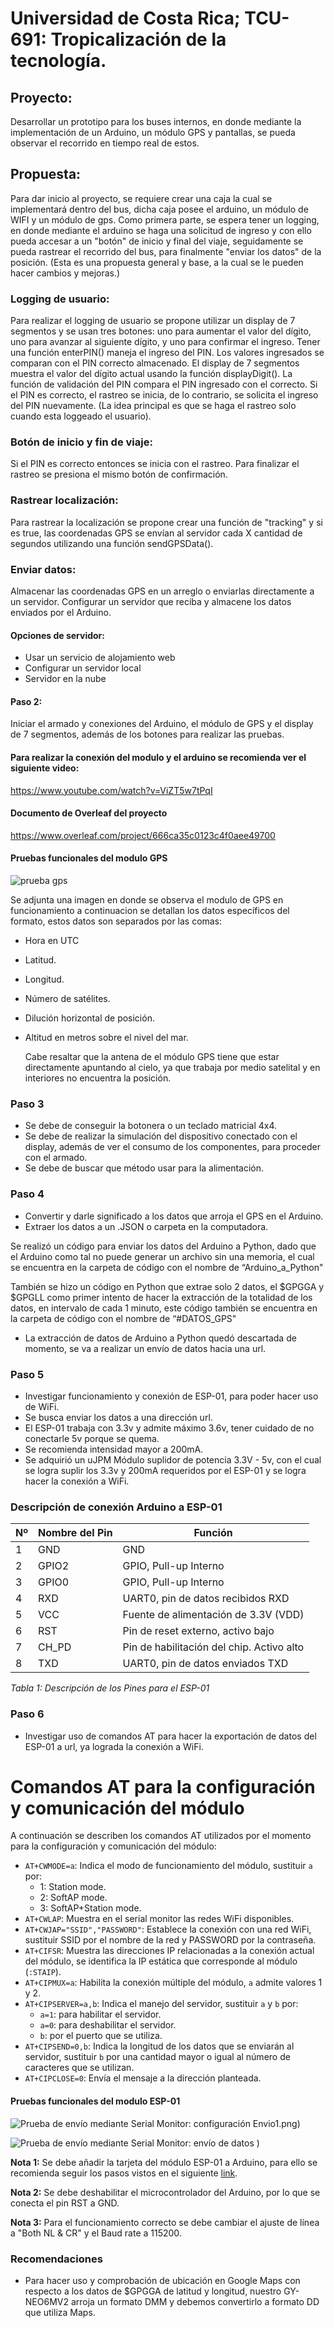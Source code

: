 # Universidad de Costa Rica; TCU-691: Tropicalización de la tecnología.

## Proyecto: 
Desarrollar un prototipo para los buses internos, en donde mediante la implementación de un Arduino, un módulo GPS y pantallas, se pueda observar el recorrido en tiempo real de estos.

## Propuesta:
Para dar inicio al proyecto, se requiere crear una caja la cual se implementará dentro del bus, dicha caja posee el arduino, un módulo de WIFI y un módulo de gps. 
Como primera parte, se espera tener un logging, en donde mediante el arduino se haga una solicitud de ingreso y con ello pueda accesar a un "botón" de inicio y final del viaje, seguidamente se pueda rastrear el recorrido del bus, para finalmente "enviar los datos" de la posición.
(Esta es una propuesta general y base, a la cual se le pueden hacer cambios y mejoras.)

### Logging de usuario:
Para realizar el logging de usuario se propone utilizar un display de 7 segmentos y se usan tres botones: uno para aumentar el valor del dígito, uno para avanzar al siguiente dígito, y uno para confirmar el ingreso.
Tener una función enterPIN() maneja el ingreso del PIN. Los valores ingresados se comparan con el PIN correcto almacenado.
El display de 7 segmentos muestra el valor del dígito actual usando la función displayDigit().
La función de validación del PIN compara el PIN ingresado con el correcto.
Si el PIN es correcto, el rastreo se inicia, de lo contrario, se solicita el ingreso del PIN nuevamente.
(La idea principal es que se haga el rastreo solo cuando esta loggeado el usuario).

### Botón de inicio y fin de viaje:
Si el PIN es correcto entonces se inicia con el rastreo.
Para finalizar el rastreo se presiona el mismo botón de confirmación.

### Rastrear localización:
Para rastrear la localización se propone crear una función de "tracking" y si es true, las coordenadas GPS se envían al servidor cada X cantidad de segundos utilizando una función sendGPSData().

### Enviar datos:
Almacenar las coordenadas GPS en un arreglo o enviarlas directamente a un servidor.
Configurar un servidor que reciba y almacene los datos enviados por el Arduino.

#### Opciones de servidor:
- Usar un servicio de alojamiento web
- Configurar un servidor local
- Servidor en la nube

#### Paso 2:

Iniciar el armado y conexiones del Arduino, el módulo de GPS y el display de 7 segmentos, además de los botones para realizar las pruebas.

#### Para realizar la conexión del modulo y el arduino se recomienda ver el siguiente video:
https://www.youtube.com/watch?v=ViZT5w7tPqI

#### Documento de Overleaf del proyecto
https://www.overleaf.com/project/666ca35c0123c4f0aee49700


#### Pruebas funcionales del modulo GPS
![prueba gps](https://github.com/user-attachments/assets/e3b477a9-a8c8-43c0-bf31-6d104acc802f)

Se adjunta una imagen en donde se observa el modulo de GPS en funcionamiento a continuacion se detallan los datos específicos del formato, estos datos son separados por las comas:
- Hora en UTC
- Latitud.
- Longitud.
- Número de satélites.
- Dilución horizontal de posición.
- Altitud en metros sobre el nivel del mar.

  Cabe resaltar que la antena de el módulo GPS tiene que estar directamente apuntando al cielo, ya que trabaja por medio satelital y en interiores no encuentra la posición.

### Paso 3
- Se debe de conseguir la botonera o un teclado matricial 4x4.
- Se debe de realizar la simulación del dispositivo conectado con el display, además de ver el consumo de los componentes, para proceder con el armado.
- Se debe de buscar que método usar para la alimentación.

### Paso 4
- Convertir y darle significado a los datos que arroja el GPS en el Arduino.
- Extraer los datos a un .JSON o carpeta en la computadora.

Se realizó un código para enviar los datos del Arduino a Python, dado que el Arduino como tal no puede generar un archivo sin una memoria, el cual se encuentra en la carpeta de código con el nombre de “Arduino_a_Python"

También se hizo un código en Python que extrae solo 2 datos, el $GPGGA y $GPGLL como primer intento de hacer la extracción de la totalidad de los datos, en intervalo de cada 1 minuto, este código también se encuentra en la carpeta de código con el nombre de “#DATOS_GPS"
- La extracción de datos de Arduino a Python quedó descartada de momento, se va a realizar un envío de datos hacia una url.

### Paso 5
- Investigar funcionamiento y conexión de ESP-01, para poder hacer uso de WiFi.
- Se busca enviar los datos a una dirección url.
- El ESP-01 trabaja con 3.3v y admite máximo 3.6v, tener cuidado de no conectarle 5v porque se quema.
- Se recomienda intensidad mayor a 200mA.
- Se adquirió un uJPM Módulo suplidor de potencia 3.3V - 5v, con el cual se logra suplir los 3.3v y 200mA requeridos por el ESP-01 y se logra hacer la conexión a WiFi.

### Descripción de conexión Arduino a ESP-01
| Nº | Nombre del Pin | Función |
|----|----------------|---------|
| 1  | GND            | GND     |
| 2  | GPIO2          | GPIO, Pull-up Interno |
| 3  | GPIO0          | GPIO, Pull-up Interno |
| 4  | RXD            | UART0, pin de datos recibidos RXD |
| 5  | VCC            | Fuente de alimentación de 3.3V (VDD) |
| 6  | RST            | Pin de reset externo, activo bajo |
| 7  | CH_PD          | Pin de habilitación del chip. Activo alto |
| 8  | TXD            | UART0, pin de datos enviados TXD |

*Tabla 1: Descripción de los Pines para el ESP-01*


### Paso 6
- Investigar uso de comandos AT para hacer la exportación de datos del ESP-01 a url, ya lograda la conexión a WiFi.

# Comandos AT para la configuración y comunicación del módulo

A continuación se describen los comandos AT utilizados por el momento para la configuración y comunicación del módulo:

- `AT+CWMODE=a`: Indica el modo de funcionamiento del módulo, sustituir `a` por:
    - 1: Station mode.
    - 2: SoftAP mode.
    - 3: SoftAP+Station mode.
- `AT+CWLAP`: Muestra en el serial monitor las redes WiFi disponibles.
- `AT+CWJAP="SSID","PASSWORD"`: Establece la conexión con una red WiFi, sustituir SSID por el nombre de la red y PASSWORD por la contraseña.
- `AT+CIFSR`: Muestra las direcciones IP relacionadas a la conexión actual del módulo, se identifica la IP estática que corresponde al módulo (`:STAIP`).
- `AT+CIPMUX=a`: Habilita la conexión múltiple del módulo, `a` admite valores 1 y 2.
- `AT+CIPSERVER=a,b`: Indica el manejo del servidor, sustituir `a` y `b` por:
    - `a=1`: para habilitar el servidor.
    - `a=0`: para deshabilitar el servidor.
    - `b`: por el puerto que se utiliza.
- `AT+CIPSEND=0,b`: Indica la longitud de los datos que se enviarán al servidor, sustituir `b` por una cantidad mayor o igual al número de caracteres que se utilizan.
- `AT+CIPCLOSE=0`: Envía el mensaje a la dirección planteada.

#### Pruebas funcionales del modulo ESP-01

![Prueba de envío mediante Serial Monitor: configuración](https://github.com/user-attachments/assets/e96d5079-79be-4039-9d9d-5c853f4dbe68)
Envio1.png)

![Prueba de envío mediante Serial Monitor: envío de datos](https://github.com/user-attachments/assets/db9a7898-3f8f-4760-bc70-c3b4689fba83)
)

**Nota 1:** Se debe añadir la tarjeta del módulo ESP-01 a Arduino, para ello se recomienda seguir los pasos vistos en el siguiente [link](https://programarfacil.com/podcast/como-configurar-esp01-wifi-esp8266/).

**Nota 2:** Se debe deshabilitar el microcontrolador del Arduino, por lo que se conecta el pin RST a GND.

**Nota 3:** Para el funcionamiento correcto se debe cambiar el ajuste de línea a "Both NL & CR" y el Baud rate a 115200.

### Recomendaciones
- Para hacer uso y comprobación de ubicación en Google Maps con respecto a los datos de $GPGGA de latitud y longitud, nuestro GY-NEO6MV2 arroja un formato DMM y debemos convertirlo a formato DD que utiliza Maps.
